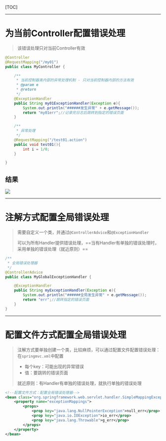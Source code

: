 [TOC]



------



# 为当前Controller配置错误处理

> 该错误处理只对当前Controller有效

```java
@Controller
@RequestMapping("/my01")
public class MyController {

    /**
     * 当前控制器类内部的异常处理机制 - 只对当前控制器内部的方法有效
     * @param e
     * @return
     */
    @ExceptionHandler
    public String my01ExceptionHandler(Exception e){
        System.out.println("######发生异常" + e.getMessage());
        return "my01err";//记录完日志后跳转到指定的错误页面
    }

    /**
     * 异常处理
     */
    @RequestMapping("/test01.action")
    public void test01(){
        int i = 1/0;
    }

}

```

## 结果

![](https://note.youdao.com/yws/api/personal/file/C461246FE234411B939048F4D6EC9E0C?method=download&shareKey=78e7e96706891c8562091946ec0d208b)







------



# 注解方式配置全局错误处理

> 需要自定义一个类，并通过`@ControllerAdvice`和`@ExceptionHandler`
>
> 可以为所有Handler提供错误处理，==当有Handler有单独的错误处理时，采用单独的错误处理（就近原则）==

```java
/**
 * 全局错误处理器
 */
@ControllerAdvice
public class MyGlobalExceptionHandler {

    @ExceptionHandler
    public String myExceptionHandler(Exception e){
        System.out.println("######全局发生异常" + e.getMessage());
        return "err";//跳转指定的错误页面
    }
}
```





------



# 配置文件方式配置全局错误处理

> 注解方式要单独创建一个类，比较麻烦，可以通过配置文件配置错误处理：在`springmvc.xml`中配置
>
> - 每个key：可能出现的异常错误
> - 值：要跳转的错误页面
>
> 就近原则：有Handler有单独的错误处理，就执行单独的错误处理

```xml
<!--配置文件方式：配置全局错误处理器-->
<bean class="org.springframework.web.servlet.handler.SimpleMappingExceptionResolver">
    <property name="exceptionMappings">
        <props>
            <prop key="java.lang.NullPointerException">null_err</prop>
            <prop key="java.io.IOException">io_err</prop>
            <prop key="java.lang.Throwable">g_err</prop>
        </props>
    </property>
</bean>
```

